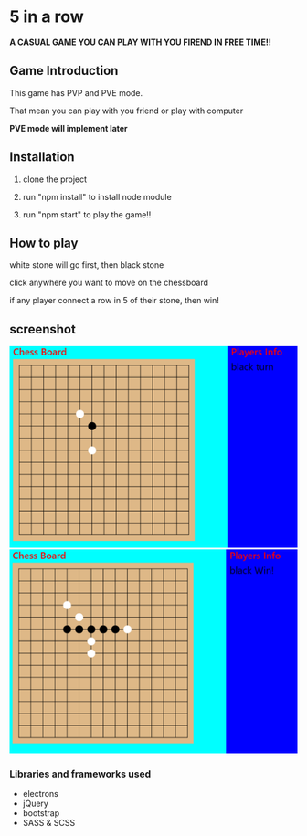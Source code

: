 # 5 in a row

**A CASUAL GAME YOU CAN PLAY WITH YOU FIREND IN FREE TIME!!**

## Game Introduction
This game has PVP and PVE mode. 

That mean you can play with you friend or play with computer

**__PVE mode will implement later__**

## Installation
1. clone the project

2. run "npm install" to install node module

3. run "npm start" to play the game!!

## How to play
white stone will go first, then black stone

click anywhere you want to move on the chessboard

if any player connect a row in 5 of their stone, then win!

## screenshot
![gameplay](screenshots/gameplay.PNG)
![win](screenshots/win.PNG)

### Libraries and frameworks used
* electrons
* jQuery
* bootstrap
* SASS & SCSS

